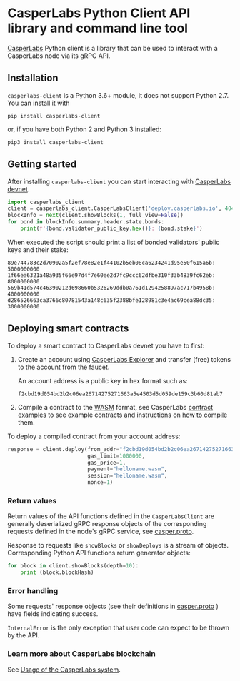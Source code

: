 # CasperLabs Python Client API library and command line tool

[CasperLabs](https://casperlabs.io/) Python client is a library that can be used to 
interact with a CasperLabs node via its gRPC API. 

## Installation

`casperlabs-client` is a Python 3.6+ module, it does not support Python 2.7.
You can install it with 

```
pip install casperlabs-client
```

or, if you have both Python 2 and Python 3 installed:

```
pip3 install casperlabs-client
```

## Getting started 

After installing `casperlabs-client` you can start interacting with
[CasperLabs devnet](https://explorer.casperlabs.io).


```python
import casperlabs_client
client = casperlabs_client.CasperLabsClient('deploy.casperlabs.io', 40401)
blockInfo = next(client.showBlocks(1, full_view=False))
for bond in blockInfo.summary.header.state.bonds:
    print(f'{bond.validator_public_key.hex()}: {bond.stake}')
```

When executed the script should print a list of bonded validators' public keys
and their stake:

```
89e744783c2d70902a5f2ef78e82e1f44102b5eb08ca6234241d95e50f615a6b: 5000000000
1f66ea6321a48a935f66e97d4f7e60ee2d7fc9ccc62dfbe310f33b4839fc62eb: 8000000000
569b41d574c46390212d698660b5326269ddb0a761d1294258897ac717b4958b: 4000000000
d286526663ca3766c80781543a148c635f2388bfe128981c3e4ac69cea88dc35: 3000000000
```

## Deploying smart contracts

To deploy a smart contract to CasperLabs devnet you have to first:

1. Create an account using [CasperLabs Explorer](https://explorer.casperlabs.io/#/)
and transfer (free) tokens to the account from the faucet.

   An account address is a public key in hex format such as:
   ```
   f2cbd19d054bd2b2c06ea26714275271663a5e4503d5d059de159c3b60d81ab7
   ```

2. Compile a contract to the [WASM](https://webassembly.org) format,
see CasperLabs [contract examples](https://github.com/CasperLabs/contract-examples)
to see example contracts and instructions on 
[how to compile](https://github.com/CasperLabs/contract-examples/blob/master/README.md)
them.

To deploy a compiled contract from your account address:

```python
response = client.deploy(from_addr="f2cbd19d054bd2b2c06ea26714275271663a5e4503d5d059de159c3b60d81ab7",
                         gas_limit=1000000,
                         gas_price=1,
                         payment="helloname.wasm",
                         session="helloname.wasm",
                         nonce=1)
```

### Return values

Return values of the API functions defined in the `CasperLabsClient` are generally deserialized gRPC response objects 
of the corresponding requests defined in the node's gRPC service, see 
[casper.proto](https://github.com/CasperLabs/CasperLabs/blob/master/protobuf/io/casperlabs/node/api/casper.proto).

Response to requests like `showBlocks` or `showDeploys` is a stream of objects.
Corresponding Python API functions return generator objects:

```python
for block in client.showBlocks(depth=10):
    print (block.blockHash)
```

### Error handling

Some requests' response objects (see their definitions in 
[casper.proto](https://github.com/CasperLabs/CasperLabs/blob/master/protobuf/io/casperlabs/node/api/casper.proto)
) have fields indicating success.

`InternalError` is the only exception that user code can expect to be thrown by the API.


### Learn more about CasperLabs blockchain
See [Usage of the CasperLabs system](https://github.com/CasperLabs/CasperLabs/blob/master/USAGE.md).

